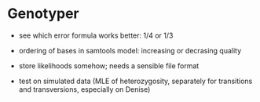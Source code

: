 Genotyper
=========

- see which error formula works better: 1/4 or 1/3
- ordering of bases in samtools model: increasing or decrasing quality

- store likelihoods somehow; needs a sensible file format
- test on simulated data (MLE of heterozygosity, separately for
  transitions and transversions, especially on Denise)
